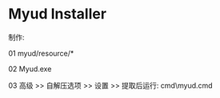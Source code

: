 # Myud Installer

制作:

01 myud/resource/*

02 Myud.exe

03 高级  >>  自解压选项  >>  设置  >>  提取后运行: cmd\myud.cmd
